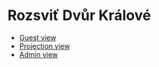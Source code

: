 # Rozsviť Dvůr Králové

- [Guest view](https://horice-pause.herokuapp.com/)
- [Projection view](https://horice-pause.herokuapp.com/screen.html)
- [Admin view](https://horice-pause.herokuapp.com/config.html)
